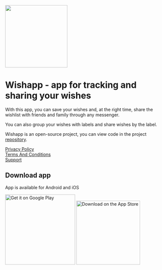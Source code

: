 
<img src="https://github.com/VitaliyBelyaev/my-website-sample/assets/21678329/5b28b2f3-0f51-406d-b333-fcc6d45e36b8" width="200"/> 

# Wishapp - app for tracking and sharing your wishes

With this app, you can save your wishes and, at the right time, share the wishlist with friends and family through any messenger.

You can also group your wishes with labels and share wishes by the label.

Wishapp is an open-source project, you can view code in the project [repository](https://github.com/VitaliyBelyaev/WishApp).

[Privacy Policy](privacy_policy.md)<br/>
[Terms And Conditions](terms_and_conditions.html)<br/>
[Support](support.md)<br/>

## Download app
App is available for Android and iOS

<a href='https://play.google.com/store/apps/details?id=ru.vitaliy.belyaev.wishapp&pcampaignid=pcampaignidMKT-Other-global-all-co-prtnr-py-PartBadge-Mar2515-1'><img alt='Get it on Google Play' src='https://play.google.com/intl/en_us/badges/static/images/badges/en_badge_web_generic.png' width='225'/></a>
<a href='https://apps.apple.com/app/id6450624836'><img alt='Download on the App Store' src='https://github-production-user-asset-6210df.s3.amazonaws.com/21678329/261083041-baac00dd-7f84-49dd-a358-17ea4dc089ad.png' width='205'/></a>
